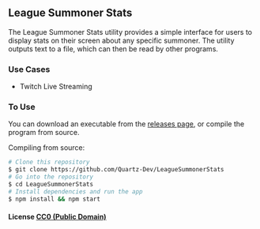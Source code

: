 ## League Summoner Stats

The League Summoner Stats utility provides a simple interface for users to
display stats on their screen about any specific summoner. The utility outputs
text to a file, which can then be read by other programs.

### Use Cases

  - Twitch Live Streaming

### To Use

You can download an executable from the [releases
page](https://help.github.com/articles/basic-writing-and-formatting-syntax/),
or compile the program from source.

Compiling from source:
```bash
# Clone this repository
$ git clone https://github.com/Quartz-Dev/LeagueSummonerStats
# Go into the repository
$ cd LeagueSummonerStats
# Install dependencies and run the app
$ npm install && npm start
```

#### License [CC0 (Public Domain)](LICENSE.md)
